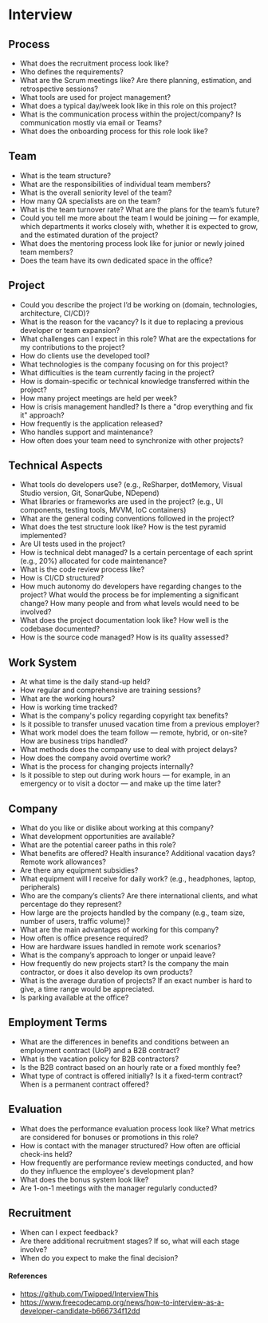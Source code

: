 # Interview

## Process
- What does the recruitment process look like?  
- Who defines the requirements?  
- What are the Scrum meetings like? Are there planning, estimation, and retrospective sessions?  
- What tools are used for project management?  
- What does a typical day/week look like in this role on this project?  
- What is the communication process within the project/company? Is communication mostly via email or Teams?  
- What does the onboarding process for this role look like?

## Team
- What is the team structure?  
- What are the responsibilities of individual team members?  
- What is the overall seniority level of the team?  
- How many QA specialists are on the team?  
- What is the team turnover rate? What are the plans for the team’s future?  
- Could you tell me more about the team I would be joining — for example, which departments it works closely with, whether it is expected to grow, and the estimated duration of the project?  
- What does the mentoring process look like for junior or newly joined team members?  
- Does the team have its own dedicated space in the office?

## Project
- Could you describe the project I’d be working on (domain, technologies, architecture, CI/CD)?  
- What is the reason for the vacancy? Is it due to replacing a previous developer or team expansion?  
- What challenges can I expect in this role? What are the expectations for my contributions to the project?  
- How do clients use the developed tool?  
- What technologies is the company focusing on for this project?  
- What difficulties is the team currently facing in the project?  
- How is domain-specific or technical knowledge transferred within the project?  
- How many project meetings are held per week?  
- How is crisis management handled? Is there a "drop everything and fix it" approach?  
- How frequently is the application released?  
- Who handles support and maintenance?  
- How often does your team need to synchronize with other projects?

## Technical Aspects
- What tools do developers use? (e.g., ReSharper, dotMemory, Visual Studio version, Git, SonarQube, NDepend)  
- What libraries or frameworks are used in the project? (e.g., UI components, testing tools, MVVM, IoC containers)  
- What are the general coding conventions followed in the project?  
- What does the test structure look like? How is the test pyramid implemented?  
- Are UI tests used in the project?  
- How is technical debt managed? Is a certain percentage of each sprint (e.g., 20%) allocated for code maintenance?  
- What is the code review process like?  
- How is CI/CD structured?  
- How much autonomy do developers have regarding changes to the project? What would the process be for implementing a significant change? How many people and from what levels would need to be involved?  
- What does the project documentation look like? How well is the codebase documented?  
- How is the source code managed? How is its quality assessed?

## Work System
- At what time is the daily stand-up held?  
- How regular and comprehensive are training sessions?  
- What are the working hours?  
- How is working time tracked?  
- What is the company's policy regarding copyright tax benefits?  
- Is it possible to transfer unused vacation time from a previous employer?  
- What work model does the team follow — remote, hybrid, or on-site? How are business trips handled?  
- What methods does the company use to deal with project delays?  
- How does the company avoid overtime work?  
- What is the process for changing projects internally?  
- Is it possible to step out during work hours — for example, in an emergency or to visit a doctor — and make up the time later?

## Company
- What do you like or dislike about working at this company?  
- What development opportunities are available?  
- What are the potential career paths in this role?  
- What benefits are offered? Health insurance? Additional vacation days? Remote work allowances?  
- Are there any equipment subsidies?  
- What equipment will I receive for daily work? (e.g., headphones, laptop, peripherals)  
- Who are the company’s clients? Are there international clients, and what percentage do they represent?  
- How large are the projects handled by the company (e.g., team size, number of users, traffic volume)?  
- What are the main advantages of working for this company?  
- How often is office presence required?  
- How are hardware issues handled in remote work scenarios?  
- What is the company’s approach to longer or unpaid leave?  
- How frequently do new projects start? Is the company the main contractor, or does it also develop its own products?  
- What is the average duration of projects? If an exact number is hard to give, a time range would be appreciated.  
- Is parking available at the office?

## Employment Terms
- What are the differences in benefits and conditions between an employment contract (UoP) and a B2B contract?  
- What is the vacation policy for B2B contractors?  
- Is the B2B contract based on an hourly rate or a fixed monthly fee?  
- What type of contract is offered initially? Is it a fixed-term contract? When is a permanent contract offered?

## Evaluation
- What does the performance evaluation process look like? What metrics are considered for bonuses or promotions in this role?  
- How is contact with the manager structured? How often are official check-ins held?  
- How frequently are performance review meetings conducted, and how do they influence the employee's development plan?  
- What does the bonus system look like?  
- Are 1-on-1 meetings with the manager regularly conducted?

## Recruitment
- When can I expect feedback?  
- Are there additional recruitment stages? If so, what will each stage involve?  
- When do you expect to make the final decision?

#### References
- https://github.com/Twipped/InterviewThis  
- https://www.freecodecamp.org/news/how-to-interview-as-a-developer-candidate-b666734f12dd
